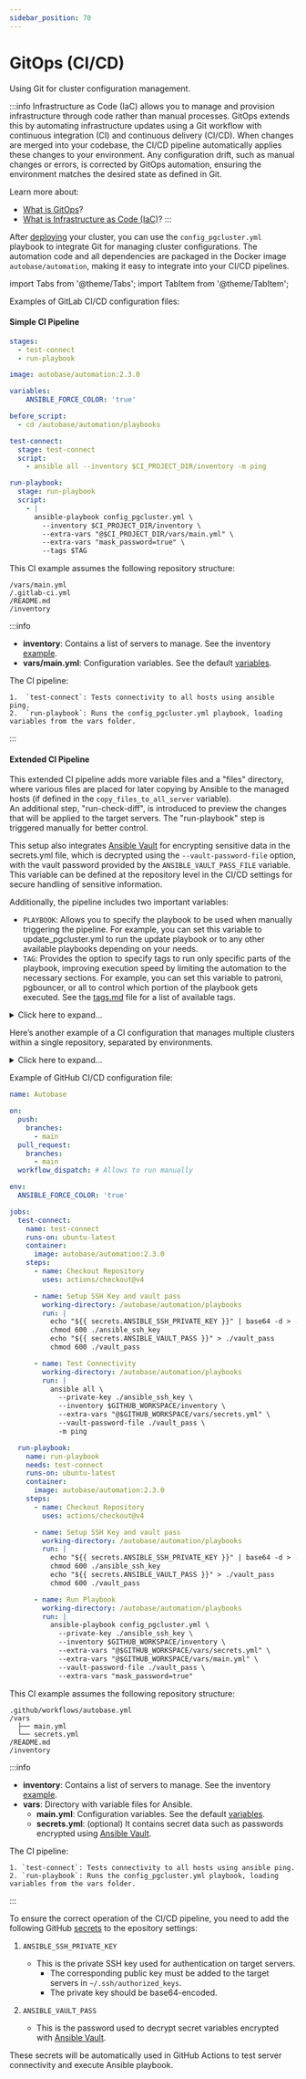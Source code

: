 ```yaml
---
sidebar_position: 70
---
```


# GitOps (CI/CD)

Using Git for cluster configuration management.

:::info
Infrastructure as Code (IaC) allows you to manage and provision infrastructure through code rather than manual processes. GitOps extends this by automating infrastructure updates using a Git workflow with continuous integration (CI) and continuous delivery (CI/CD). When changes are merged into your codebase, the CI/CD pipeline automatically applies these changes to your environment. Any configuration drift, such as manual changes or errors, is corrected by GitOps automation, ensuring the environment matches the desired state as defined in Git.

Learn more about:

- [What is GitOps](https://about.gitlab.com/topics/gitops/)?
- [What is Infrastructure as Code (IaC)](https://www.redhat.com/en/topics/automation/what-is-infrastructure-as-code-iac)?
:::

After [deploying](/docs/category/deployment) your cluster, you can use the `config_pgcluster.yml` playbook to integrate Git for managing cluster configurations. The automation code and all dependencies are packaged in the Docker image `autobase/automation`, making it easy to integrate into your CI/CD pipelines.

import Tabs from '@theme/Tabs';
import TabItem from '@theme/TabItem';

<Tabs>
  <TabItem value="GitLab" label="GitLab" default>

Examples of GitLab CI/CD configuration files:

#### Simple CI Pipeline

```yaml
stages:
  - test-connect
  - run-playbook

image: autobase/automation:2.3.0

variables:
    ANSIBLE_FORCE_COLOR: 'true'

before_script:
  - cd /autobase/automation/playbooks

test-connect:
  stage: test-connect
  script:
    - ansible all --inventory $CI_PROJECT_DIR/inventory -m ping

run-playbook:
  stage: run-playbook
  script:
    - |
      ansible-playbook config_pgcluster.yml \
        --inventory $CI_PROJECT_DIR/inventory \
        --extra-vars "@$CI_PROJECT_DIR/vars/main.yml" \
        --extra-vars "mask_password=true" \
        --tags $TAG
```


This CI example assumes the following repository structure:

```
/vars/main.yml
/.gitlab-ci.yml
/README.md
/inventory
```

:::info
- **inventory**: Contains a list of servers to manage. See the inventory [example](https://github.com/vitabaks/autobase/blob/master/automation/inventory.example).
- **vars/main.yml**: Сonfiguration variables. See the default [variables](https://github.com/vitabaks/autobase/blob/2.3.0/automation/roles/common/defaults/main.yml).

The CI pipeline:

	1.	`test-connect`: Tests connectivity to all hosts using ansible ping.
	2.	`run-playbook`: Runs the config_pgcluster.yml playbook, loading variables from the vars folder.
:::


#### Extended CI Pipeline

This extended CI pipeline adds more variable files and a "files" directory, where various files are placed for later copying by Ansible to the managed hosts (if defined in the `copy_files_to_all_server` variable). \
An additional step, "run-check-diff", is introduced to preview the changes that will be applied to the target servers. The "run-playbook" step is triggered manually for better control.

This setup also integrates [Ansible Vault](https://docs.ansible.com/ansible/latest/vault_guide/index.html) for encrypting sensitive data in the secrets.yml file, which is decrypted using the `--vault-password-file` option, with the vault password provided by the `ANSIBLE_VAULT_PASS_FILE` variable. This variable can be defined at the repository level in the CI/CD settings for secure handling of sensitive information.

Additionally, the pipeline includes two important variables:

- `PLAYBOOK`: Allows you to specify the playbook to be used when manually triggering the pipeline. For example, you can set this variable to update_pgcluster.yml to run the update playbook or to any other available playbooks depending on your needs.
- `TAG`: Provides the option to specify tags to run only specific parts of the playbook, improving execution speed by limiting the automation to the necessary sections. For example, you can set this variable to patroni, pgbouncer, or all to control which portion of the playbook gets executed. See the [tags.md](https://github.com/vitabaks/autobase/blob/master/automation/tags.md) file for a list of available tags.

<details>
<summary>Click here to expand...</summary>

```yaml
stages:
  - test-connect
  - run-check-diff
  - run-playbook

image: autobase/automation:2.3.0

variables:
    ANSIBLE_FORCE_COLOR: 'true'
    PLAYBOOK:
      value: "config_pgcluster.yml"
      description: "name of playbook, e.g. config_pgcluster.yml or update_pgcluster.yml"
    TAG:
      value: "all"
      description: "tags for ansible-playbook, e.g. patroni or pgbouncer or all"

before_script:
  - cp -r files/* /autobase/automation/playbooks/files
  - cd /autobase/automation/playbooks

test-connect:
  stage: test-connect
  script:
    - |
      ansible all \
        --inventory $CI_PROJECT_DIR/inventory \
        --extra-vars "@$CI_PROJECT_DIR/vars/secrets.yml" \
        --vault-password-file $ANSIBLE_VAULT_PASS_FILE \
        -m ping

run-check-diff:
  stage: run-check-diff
  script:
    - |
      ansible-playbook $PLAYBOOK \
        --inventory $CI_PROJECT_DIR/inventory \
        --extra-vars "@$CI_PROJECT_DIR/vars/secrets.yml" \
        --extra-vars "@$CI_PROJECT_DIR/vars/main.yml" \
        --extra-vars "mask_password=true" \
        --vault-password-file $ANSIBLE_VAULT_PASS_FILE \
        --tags $TAG \
        --diff --check
  allow_failure: true

run-playbook:
  stage: run-playbook
  script:
    - |
      ansible-playbook $PLAYBOOK \
        --inventory $CI_PROJECT_DIR/inventory \
        --extra-vars "@$CI_PROJECT_DIR/vars/secrets.yml" \
        --extra-vars "@$CI_PROJECT_DIR/vars/main.yml" \
        --extra-vars "mask_password=true" \
        --vault-password-file $ANSIBLE_VAULT_PASS_FILE \
        --tags $TAG
  timeout: 10h
  rules:
    - when: manual
```

</details>

Here’s another example of a CI configuration that manages multiple clusters within a single repository, separated by environments.

<details>
<summary>Click here to expand...</summary>

```yaml
stages:
  - test-connect
  - run-check-diff
  - run-playbook

image: autobase/automation:2.3.0

variables:
  ANSIBLE_FORCE_COLOR: 'true'
  PLAYBOOK:
    value: "config_pgcluster.yml"
    description: "name of playbook, e.g. config_pgcluster.yml or update_pgcluster.yml"
  TAG:
    value: "all"
    description: "tags for ansible-playbook, e.g. patroni or pgbouncer or all"
  ENV:
    value: "staging"
    description: "Target environment (staging or production) for playbook execution."

before_script:
  - cd /autobase/automation/playbooks
  - echo "$ANSIBLE_SSH_PRIVATE_KEY" > ./ansible_ssh_key
  - chmod 600 ./ansible_ssh_key
  - echo "$ANSIBLE_VAULT_PASS" > ./vault_pass
  - chmod 600 ./vault_pass

# Job templates
.test_connect_template: &test_connect_template
  stage: test-connect
  script:
    - |
      ansible all \
        --private-key ./ansible_ssh_key \
        --inventory $CI_PROJECT_DIR/$ENV/inventory \
        --extra-vars "@$CI_PROJECT_DIR/$ENV/vars/secrets.yml" \
        --vault-password-file ./vault_pass \
        -m ping

.run_check_diff_template: &run_check_diff_template
  stage: run-check-diff
  script:
    - |
      ansible-playbook $PLAYBOOK \
        --private-key ./ansible_ssh_key \
        --inventory $CI_PROJECT_DIR/$ENV/inventory \
        --extra-vars "@$CI_PROJECT_DIR/$ENV/vars/secrets.yml" \
        --extra-vars "@$CI_PROJECT_DIR/$ENV/vars/main.yml" \
        --extra-vars "mask_password=true" \
        --vault-password-file ./vault_pass \
        --tags $TAG \
        --diff --check
  allow_failure: true

.run_playbook_template: &run_playbook_template
  stage: run-playbook
  needs:
    - run-check-diff-staging
    - run-check-diff-production
  script:
    - |
      ansible-playbook $PLAYBOOK \
        --private-key ./ansible_ssh_key \
        --inventory $CI_PROJECT_DIR/$ENV/inventory \
        --extra-vars "@$CI_PROJECT_DIR/$ENV/vars/secrets.yml" \
        --extra-vars "@$CI_PROJECT_DIR/$ENV/vars/main.yml" \
        --extra-vars "mask_password=true" \
        --vault-password-file ./vault_pass \
        --tags $TAG
  timeout: 10h

# Staging jobs
test-connect-staging:
  <<: *test_connect_template
  variables:
    ENV: staging
  rules:
    - if: '$CI_COMMIT_BRANCH == "master"'
      changes:
        - staging/*
        - staging/vars/*
    - if: '$ENV == "staging"'
      when: manual

run-check-diff-staging:
  <<: *run_check_diff_template
  variables:
    ENV: staging
  rules:
    - if: '$CI_COMMIT_BRANCH == "master"'
      changes:
        - staging/*
        - staging/vars/*
    - if: '$ENV == "staging"'
      when: manual

run-playbook-staging:
  <<: *run_playbook_template
  variables:
    ENV: staging
  needs:
    - run-check-diff-staging
  rules:
    - if: '$CI_COMMIT_BRANCH == "master"'
      changes:
        - staging/*
        - staging/vars/*
    - if: '$ENV == "staging"'
      when: manual

# Production jobs
test-connect-production:
  <<: *test_connect_template
  variables:
    ENV: production
  rules:
    - if: '$CI_COMMIT_TAG =~ /^v(\d+\.)?(\d+\.)?(\d+)$/'
      changes:
        - production/*
        - production/vars/*
    - if: '$ENV == "production"'
      when: manual

run-check-diff-production:
  <<: *run_check_diff_template
  variables:
    ENV: production
  rules:
    - if: '$CI_COMMIT_TAG =~ /^v(\d+\.)?(\d+\.)?(\d+)$/'
      changes:
        - production/*
        - production/vars/*
    - if: '$ENV == "production"'
      when: manual

run-playbook-production:
  <<: *run_playbook_template
  variables:
    ENV: production
  needs:
    - run-check-diff-production
  rules:
    - if: '$CI_COMMIT_TAG =~ /^v(\d+\.)?(\d+\.)?(\d+)$/'
      changes:
        - production/*
        - production/vars/*
    - if: '$ENV == "production"'
      when: manual
```

</details>

  </TabItem>
  <TabItem value="GitHub" label="GitHub" default>

Example of GitHub CI/CD configuration file:

```yaml
name: Autobase

on:
  push:
    branches:
      - main
  pull_request:
    branches:
      - main
  workflow_dispatch: # Allows to run manually

env:
  ANSIBLE_FORCE_COLOR: 'true'

jobs:
  test-connect:
    name: test-connect
    runs-on: ubuntu-latest
    container:
      image: autobase/automation:2.3.0
    steps:
      - name: Checkout Repository
        uses: actions/checkout@v4

      - name: Setup SSH Key and vault pass
        working-directory: /autobase/automation/playbooks
        run: |
          echo "${{ secrets.ANSIBLE_SSH_PRIVATE_KEY }}" | base64 -d > ./ansible_ssh_key
          chmod 600 ./ansible_ssh_key
          echo "${{ secrets.ANSIBLE_VAULT_PASS }}" > ./vault_pass
          chmod 600 ./vault_pass

      - name: Test Connectivity
        working-directory: /autobase/automation/playbooks
        run: |
          ansible all \
            --private-key ./ansible_ssh_key \
            --inventory $GITHUB_WORKSPACE/inventory \
            --extra-vars "@$GITHUB_WORKSPACE/vars/secrets.yml" \
            --vault-password-file ./vault_pass \
            -m ping

  run-playbook:
    name: run-playbook
    needs: test-connect
    runs-on: ubuntu-latest
    container:
      image: autobase/automation:2.3.0
    steps:
      - name: Checkout Repository
        uses: actions/checkout@v4

      - name: Setup SSH Key and vault pass
        working-directory: /autobase/automation/playbooks
        run: |
          echo "${{ secrets.ANSIBLE_SSH_PRIVATE_KEY }}" | base64 -d > ./ansible_ssh_key
          chmod 600 ./ansible_ssh_key
          echo "${{ secrets.ANSIBLE_VAULT_PASS }}" > ./vault_pass
          chmod 600 ./vault_pass

      - name: Run Playbook
        working-directory: /autobase/automation/playbooks
        run: |
          ansible-playbook config_pgcluster.yml \
            --private-key ./ansible_ssh_key \
            --inventory $GITHUB_WORKSPACE/inventory \
            --extra-vars "@$GITHUB_WORKSPACE/vars/secrets.yml" \
            --extra-vars "@$GITHUB_WORKSPACE/vars/main.yml" \
            --vault-password-file ./vault_pass \
            --extra-vars "mask_password=true"
```

This CI example assumes the following repository structure:

```
.github/workflows/autobase.yml
/vars
  ├── main.yml
  └── secrets.yml
/README.md
/inventory
```

:::info
- **inventory**: Contains a list of servers to manage. See the inventory [example](https://github.com/vitabaks/autobase/blob/master/automation/inventory.example).
- **vars**: Directory with variable files for Ansible.
  - **main.yml**: Сonfiguration variables. See the default [variables](https://github.com/vitabaks/autobase/blob/2.3.0/automation/roles/common/defaults/main.yml).
  - **secrets.yml**: (optional) It contains secret data such as passwords encrypted using [Ansible Vault](https://docs.ansible.com/ansible/latest/vault_guide/index.html).

The CI pipeline:

	1. `test-connect`: Tests connectivity to all hosts using ansible ping.
	2. `run-playbook`: Runs the config_pgcluster.yml playbook, loading variables from the vars folder.
:::

To ensure the correct operation of the CI/CD pipeline, you need to add the following GitHub [secrets](https://docs.github.com/en/actions/security-for-github-actions/security-guides/using-secrets-in-github-actions) to the epository settings:

1. `ANSIBLE_SSH_PRIVATE_KEY`

   - This is the private SSH key used for authentication on target servers.  
     - The corresponding public key must be added to the target servers in `~/.ssh/authorized_keys`.  
     - The private key should be base64-encoded.

2. `ANSIBLE_VAULT_PASS`

   - This is the password used to decrypt secret variables encrypted with [Ansible Vault](https://docs.ansible.com/ansible/latest/vault_guide/index.html).

These secrets will be automatically used in GitHub Actions to test server connectivity and execute Ansible playbook.

  </TabItem>
</Tabs>
